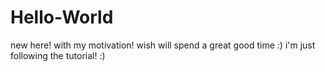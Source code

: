 # Hello-World
new here! with my motivation! wish will spend a great good time :)
i'm just following the tutorial! :)
